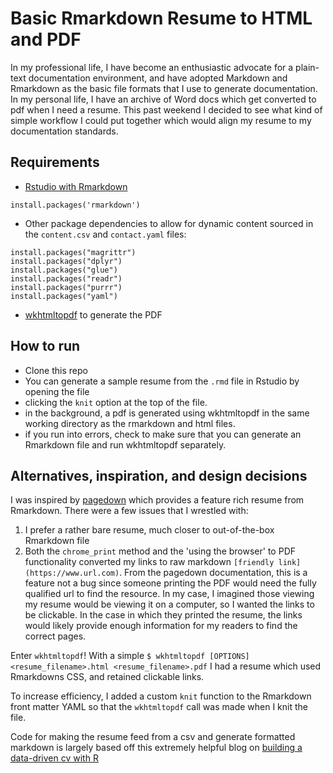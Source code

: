 # Basic Rmarkdown Resume to HTML and PDF

In my professional life, I have become an enthusiastic advocate for a plain-text documentation environment, and have adopted Markdown and Rmarkdown as the basic file formats that I use to generate documentation. In my personal life, I have an archive of Word docs which get converted to pdf when I need a resume. This past weekend I decided to see what kind of simple workflow I could put together which would align my resume to my documentation standards.

## Requirements

- [Rstudio with Rmarkdown](https://rmarkdown.rstudio.com/)

```{r}
install.packages('rmarkdown')
```
- Other package dependencies to allow for dynamic content sourced in the `content.csv` and `contact.yaml` files:
```{r}
install.packages("magrittr")
install.packages("dplyr")
install.packages("glue")
install.packages("readr")
install.packages("purrr")
install.packages("yaml")
```
- [wkhtmltopdf](https://wkhtmltopdf.org/) to generate the PDF

## How to run

- Clone this repo
- You can generate a sample resume from the `.rmd` file in Rstudio by opening the file
- clicking the `knit` option at the top of the file.
- in the background, a pdf is generated using wkhtmltopdf in the same working directory as the rmarkdown and html files.
- if you run into errors, check to make sure that you can generate an Rmarkdown file and run wkhtmltopdf separately.

## Alternatives, inspiration, and design decisions

I was inspired by [pagedown](https://pagedown.rbind.io/) which provides a feature rich resume from Rmarkdown. There were a few issues that I wrestled with:

1. I prefer a rather bare resume, much closer to out-of-the-box Rmarkdown file
1. Both the `chrome_print` method and the 'using the browser' to PDF functionality converted my links to raw markdown `[friendly link](https://www.url.com)`. From the pagedown documentation, this is a feature not a bug since someone printing the PDF would need the fully qualified url to find the resource. In my case, I imagined those viewing my resume would be viewing it on a computer, so I wanted the links to be clickable. In the case in which they printed the resume, the links would likely provide enough information for my readers to find the correct pages.

Enter `wkhtmltopdf`! With a simple `$ wkhtmltopdf [OPTIONS] <resume_filename>.html <resume_filename>.pdf` I had a resume which used Rmarkdowns CSS, and retained clickable links.

To increase efficiency, I added a custom `knit` function to the Rmarkdown front matter YAML so that the `wkhtmltopdf` call was made when I knit the file.

Code for making the resume feed from a csv and generate formatted markdown is largely based off this extremely helpful blog on [building a data-driven cv with R](https://livefreeordichotomize.com/2019/09/04/building_a_data_driven_cv_with_r/)
